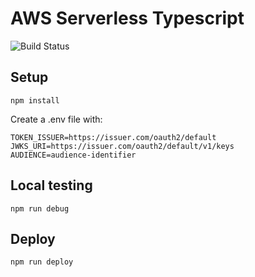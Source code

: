 # AWS Serverless Typescript

![Build Status](https://codebuild.eu-west-1.amazonaws.com/badges?uuid=eyJlbmNyeXB0ZWREYXRhIjoiaGxCYlEvRytGb2dsTjdNZkhneHNRaTFXaHNwNU14RWFwdjI5NU9PR3o2QjdQTVlrTDlKdElIUjU2OGVpTUtBYjFnbHNlTFlhcmFuMUtLRmlMNzBzT04wPSIsIml2UGFyYW1ldGVyU3BlYyI6ImsvS2g5S2txc2hvSndiVEQiLCJtYXRlcmlhbFNldFNlcmlhbCI6MX0%3D&branch=master)

## Setup
```
npm install
```

Create a .env file with:
```
TOKEN_ISSUER=https://issuer.com/oauth2/default	
JWKS_URI=https://issuer.com/oauth2/default/v1/keys	
AUDIENCE=audience-identifier
```

## Local testing

```
npm run debug
```

## Deploy

```
npm run deploy
```
